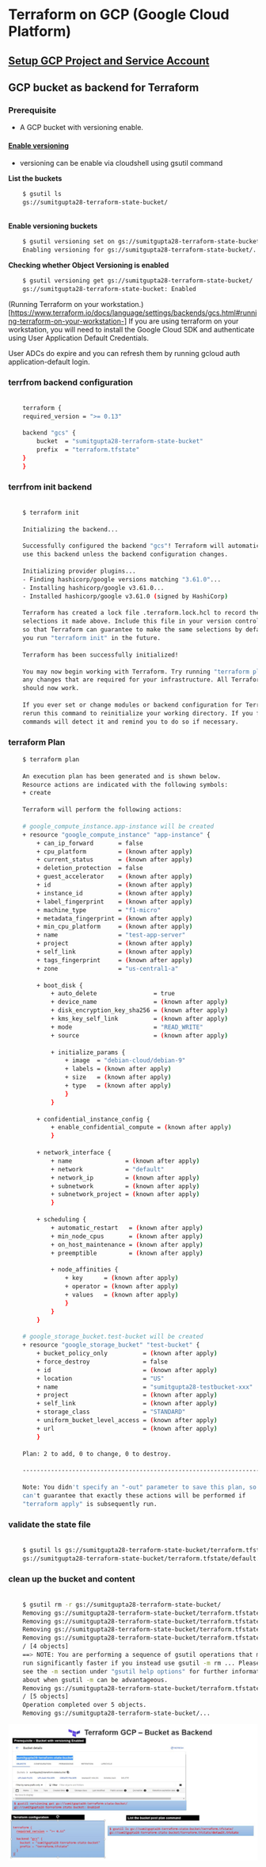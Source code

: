 # Terraform on GCP (Google Cloud Platform)

## [Setup GCP Project and Service Account](../01-gcp-setup/README.md) 

## GCP bucket as backend for Terraform

### Prerequisite 

- A GCP bucket with versioning enable.


#### [Enable versioning](https://cloud.google.com/storage/docs/using-object-versioning#gsutil_1)

- versioning can be enable via cloudshell using gsutil command

**List the buckets**

```sh
    $ gsutil ls
    gs://sumitgupta28-terraform-state-bucket/
    
```

**Enable versioning buckets**

```sh
    $ gsutil versioning set on gs://sumitgupta28-terraform-state-bucket/
    Enabling versioning for gs://sumitgupta28-terraform-state-bucket/...
```

**Checking whether Object Versioning is enabled**

```sh
    $ gsutil versioning get gs://sumitgupta28-terraform-state-bucket/                 
    gs://sumitgupta28-terraform-state-bucket: Enabled
```



(Running Terraform on your workstation.)[https://www.terraform.io/docs/language/settings/backends/gcs.html#running-terraform-on-your-workstation-]
If you are using terraform on your workstation, you will need to install the Google Cloud SDK and authenticate using User Application Default Credentials.

User ADCs do expire and you can refresh them by running gcloud auth application-default login.


### terrfrom backend configuration 

```sh

    terraform {
    required_version = ">= 0.13"

    backend "gcs" {
        bucket  = "sumitgupta28-terraform-state-bucket"
        prefix  = "terraform.tfstate"
    }
    }


```


### terrfrom init backend  

```sh

    $ terraform init

    Initializing the backend...

    Successfully configured the backend "gcs"! Terraform will automatically
    use this backend unless the backend configuration changes.

    Initializing provider plugins...
    - Finding hashicorp/google versions matching "3.61.0"...
    - Installing hashicorp/google v3.61.0...
    - Installed hashicorp/google v3.61.0 (signed by HashiCorp)

    Terraform has created a lock file .terraform.lock.hcl to record the provider
    selections it made above. Include this file in your version control repository
    so that Terraform can guarantee to make the same selections by default when
    you run "terraform init" in the future.

    Terraform has been successfully initialized!

    You may now begin working with Terraform. Try running "terraform plan" to see
    any changes that are required for your infrastructure. All Terraform commands
    should now work.

    If you ever set or change modules or backend configuration for Terraform,
    rerun this command to reinitialize your working directory. If you forget, other
    commands will detect it and remind you to do so if necessary.

```


### terraform Plan

```sh
    $ terraform plan

    An execution plan has been generated and is shown below.
    Resource actions are indicated with the following symbols:
    + create

    Terraform will perform the following actions:

    # google_compute_instance.app-instance will be created
    + resource "google_compute_instance" "app-instance" {
        + can_ip_forward       = false
        + cpu_platform         = (known after apply)
        + current_status       = (known after apply)
        + deletion_protection  = false
        + guest_accelerator    = (known after apply)
        + id                   = (known after apply)
        + instance_id          = (known after apply)
        + label_fingerprint    = (known after apply)
        + machine_type         = "f1-micro"
        + metadata_fingerprint = (known after apply)
        + min_cpu_platform     = (known after apply)
        + name                 = "test-app-server"
        + project              = (known after apply)
        + self_link            = (known after apply)
        + tags_fingerprint     = (known after apply)
        + zone                 = "us-central1-a"

        + boot_disk {
            + auto_delete                = true
            + device_name                = (known after apply)
            + disk_encryption_key_sha256 = (known after apply)
            + kms_key_self_link          = (known after apply)
            + mode                       = "READ_WRITE"
            + source                     = (known after apply)

            + initialize_params {
                + image  = "debian-cloud/debian-9"
                + labels = (known after apply)
                + size   = (known after apply)
                + type   = (known after apply)
                }
            }

        + confidential_instance_config {
            + enable_confidential_compute = (known after apply)
            }

        + network_interface {
            + name               = (known after apply)
            + network            = "default"
            + network_ip         = (known after apply)
            + subnetwork         = (known after apply)
            + subnetwork_project = (known after apply)
            }

        + scheduling {
            + automatic_restart   = (known after apply)
            + min_node_cpus       = (known after apply)
            + on_host_maintenance = (known after apply)
            + preemptible         = (known after apply)

            + node_affinities {
                + key      = (known after apply)
                + operator = (known after apply)
                + values   = (known after apply)
                }
            }
        }

    # google_storage_bucket.test-bucket will be created
    + resource "google_storage_bucket" "test-bucket" {
        + bucket_policy_only          = (known after apply)
        + force_destroy               = false
        + id                          = (known after apply)
        + location                    = "US"
        + name                        = "sumitgupta28-testbucket-xxx"
        + project                     = (known after apply)
        + self_link                   = (known after apply)
        + storage_class               = "STANDARD"
        + uniform_bucket_level_access = (known after apply)
        + url                         = (known after apply)
        }

    Plan: 2 to add, 0 to change, 0 to destroy.

    ------------------------------------------------------------------------

    Note: You didn't specify an "-out" parameter to save this plan, so Terraform
    can't guarantee that exactly these actions will be performed if
    "terraform apply" is subsequently run.

```

### validate the state file

```sh

    $ gsutil ls gs://sumitgupta28-terraform-state-bucket/terraform.tfstate/
    gs://sumitgupta28-terraform-state-bucket/terraform.tfstate/default.tfstate

```

### clean up the bucket and content 

```sh

    $ gsutil rm -r gs://sumitgupta28-terraform-state-bucket/
    Removing gs://sumitgupta28-terraform-state-bucket/terraform.tfstate/default.tflock#1616771440579354...
    Removing gs://sumitgupta28-terraform-state-bucket/terraform.tfstate/default.tflock#1616771678434808...
    Removing gs://sumitgupta28-terraform-state-bucket/terraform.tfstate/default.tflock#1616771812288130...
    Removing gs://sumitgupta28-terraform-state-bucket/terraform.tfstate/default.tflock#1616771841491884...
    / [4 objects]
    ==> NOTE: You are performing a sequence of gsutil operations that may
    run significantly faster if you instead use gsutil -m rm ... Please
    see the -m section under "gsutil help options" for further information
    about when gsutil -m can be advantageous.
    Removing gs://sumitgupta28-terraform-state-bucket/terraform.tfstate/default.tfstate#1616771440785541...
    / [5 objects]
    Operation completed over 5 objects.
    Removing gs://sumitgupta28-terraform-state-bucket/...

```


![GCP-bucket-as-backend.JPG](../images/GCP-bucket-as-backend.JPG)
